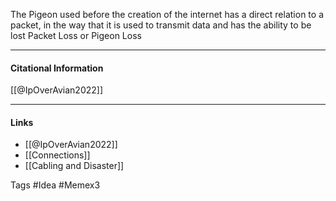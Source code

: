 The Pigeon used before the creation of the internet has a direct relation to a packet, in the way that it is used to transmit data and has the ability to be lost Packet Loss or Pigeon Loss

----
#### Citational Information

[[@IpOverAvian2022]]

--------
#### Links 
- [[@IpOverAvian2022]]
- [[Connections]]
- [[Cabling and Disaster]]

Tags #Idea #Memex3